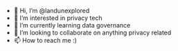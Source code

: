 - 👋 Hi, I’m @landunexplored
- 👀 I’m interested in privacy tech
- 🌱 I’m currently learning data governance
- 💞️ I’m looking to collaborate on anything privacy related
- 📫 How to reach me :)

<!---
landunexplored/landunexplored is a ✨ special ✨ repository because its `README.md` (this file) appears on your GitHub profile.
You can click the Preview link to take a look at your changes.
--->

